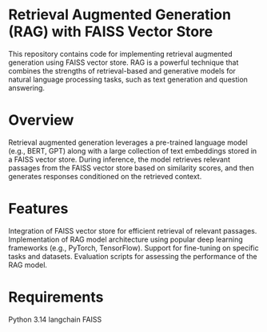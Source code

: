 # Retrieval Augmented Generation (RAG) with FAISS Vector Store
This repository contains code for implementing retrieval augmented generation using FAISS vector store. RAG is a powerful technique that combines the strengths of retrieval-based and generative models for natural language processing tasks, such as text generation and question answering.

# Overview
Retrieval augmented generation leverages a pre-trained language model (e.g., BERT, GPT) along with a large collection of text embeddings stored in a FAISS vector store. During inference, the model retrieves relevant passages from the FAISS vector store based on similarity scores, and then generates responses conditioned on the retrieved context.

# Features
Integration of FAISS vector store for efficient retrieval of relevant passages.
Implementation of RAG model architecture using popular deep learning frameworks (e.g., PyTorch, TensorFlow).
Support for fine-tuning on specific tasks and datasets.
Evaluation scripts for assessing the performance of the RAG model.

# Requirements
Python 3.14
langchain
FAISS
